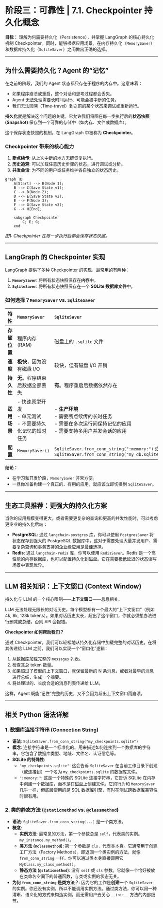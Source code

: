 
# 阶段三：可靠性 | 7.1. Checkpointer 持久化概念

**目标：** 理解为何需要持久化（Persistence），并掌握 LangGraph 的核心持久化机制 Checkpointer。同时，能够根据应用场景，在内存持久化（`MemorySaver`）和数据库持久化（`SqliteSaver`）之间做出正确的选择。

---

## 为什么需要持久化？Agent 的“记忆”

在之前的阶段，我们的 Agent 状态都只存在于程序的内存中。这意味着：
-   如果程序崩溃或重启，整个对话和思考过程都会丢失。
-   Agent 无法处理需要长时间运行、可能会被中断的任务。
-   我们无法回溯（Time-travel）到之前的某个状态来调试或重新运行。

**持久化**就是解决这个问题的关键。它允许我们将图在每一步执行后的**状态快照 (Snapshot)** 保存到一个可靠的存储中（如内存、文件或数据库）。

这个保存状态快照的机制，在 LangGraph 中被称为 **Checkpointer**。

### Checkpointer 带来的核心能力

1.  **断点续传**: 从上次中断的地方无缝恢复执行。
2.  **历史追溯**: 可以加载任意历史步骤的状态，进行调试或分析。
3.  **并发会话**: 为不同的用户或任务维护各自独立的状态历史。

```mermaid
graph TD
    A[Start] --> B(Node 1);
    B --> C(Save State v1); 
    C --> D(Node 2);
    D --> E(Save State v2); 
    E --> F(Node 3);
    F --> G(Save State v3);
    G --> H[End];

    subgraph Checkpointer
        C; E; G;
    end
```
*图1: Checkpointer 在每一步执行后都会保存状态快照。*

--- 

## LangGraph 的 Checkpointer 实现

LangGraph 提供了多种 Checkpointer 的实现，最常用的有两种：

1.  **`MemorySaver`**: 将所有状态快照保存在**内存**中。
2.  **`SqliteSaver`**: 将所有状态快照保存在一个 **SQLite 数据库文件**中。

### 如何选择？`MemorySaver` vs. `SqliteSaver`

| 特性 | `MemorySaver` | `SqliteSaver` |
| :--- | :--- | :--- |
| **存储位置** | 程序内存 (RAM) | 磁盘上的 `.sqlite` 文件 |
| **速度** | **极快**，因为没有磁盘 I/O | 较快，但有磁盘 I/O 开销 |
| **持久性** | **无**。程序结束后数据全部丢失 | **有**。程序重启后数据依然存在 |
| **适用场景** | - 快速原型开发<br>- 单元测试<br>- 不需要持久化记忆的短时任务 | - **生产环境**<br>- 需要断点续传的长时任务<br>- 需要在多次运行间保持记忆的应用<br>- 需要支持多用户并发会话的应用 |
| **配置** | `MemorySaver()` | `SqliteSaver.from_conn_string(":memory:")` 或 `SqliteSaver.from_conn_string("my_db.sqlite")` |

**结论：**
-   在学习和开发阶段，`MemorySaver` 非常方便。
-   一旦你准备构建一个真正的、有用的应用，就应该立即切换到 `SqliteSaver`。

--- 

## 生态工具推荐：更强大的持久化方案

当你的应用规模变得更大，或者需要更复杂的查询和更高的并发性能时，可以考虑更专业的持久化后端：

-   **PostgreSQL**: 通过 `langchain-postgres` 库，你可以使用 `PostgresSaver` 将状态保存到强大的 PostgreSQL 数据库中。这对于需要处理大量并发用户、需要复杂查询和事务支持的企业级应用是最佳选择。
-   **Redis**: 通过 `langchain-redis` 库，你可以使用 `RedisSaver`。Redis 是一个高性能的内存数据库，也可以配置持久化到磁盘。它在需要极低延迟的状态读写场景中表现优异。

--- 

## LLM 相关知识：上下文窗口 (Context Window)

持久化与 LLM 的一个核心限制——**上下文窗口**——息息相关。

LLM 无法处理无限长的对话历史。每个模型都有一个最大的“上下文窗口”（例如 4k, 8k, 128k tokens）。如果对话历史太长，超出了这个窗口，你就必须想办法进行删减或总结，否则 API 会报错。

**Checkpointer 如何帮助我们？**

通过 Checkpointer，我们可以轻松地从持久化存储中加载完整的对话历史。在将其传递给 LLM 之前，我们可以实现一个“窗口化”逻辑：

1.  从数据库加载完整的 `messages` 列表。
2.  检查其总 token 数量。
3.  如果超过了模型的上下文窗口，就保留最新的 N 条消息，或者对最早的消息进行总结，生成一个摘要。
4.  将处理过的、长度合适的消息列表传递给 LLM。

这样，Agent 既能“记住”完整的历史，又不会因为超出上下文窗口而崩溃。

--- 

## 相关 Python 语法详解

### 1. 数据库连接字符串 (Connection String)

-   **语法**: `SqliteSaver.from_conn_string("my_checkpoints.sqlite")`
-   **概念**: 连接字符串是一个标准化的、用来描述如何连接到一个数据库的字符串。它包含了数据库类型、地址、文件名、认证信息等。
-   **SQLite 的特殊性**:
    -   `"my_checkpoints.sqlite"`: 这会告诉 `SqliteSaver` 在当前工作目录下创建（或连接到）一个名为 `my_checkpoints.sqlite` 的数据库文件。
    -   `":memory:"`: 这是一个特殊的 SQLite 连接字符串，它告诉 SQLite 在内存中创建一个数据库，而不是在磁盘上创建文件。它的行为和 `MemorySaver` 几乎一样，但底层使用的是 SQL 数据库引擎，有时在测试跨数据库兼容性时很有用。

### 2. 类的静态方法 (`@staticmethod` vs. `@classmethod`)

-   **语法**: `SqliteSaver.from_conn_string(...)` 是一个类方法。
-   **概念**: 
    -   **实例方法**: 最常见的方法，第一个参数总是 `self`，代表类的实例。`my_instance.my_method()`。
    -   **类方法 (`@classmethod`)**: 第一个参数是 `cls`，代表类本身。它通常用于创建工厂方法（Factory Methods），即返回一个类实例的方法，就像 `from_conn_string` 一样。你可以通过类本身直接调用它 `MyClass.my_class_method()`。
    -   **静态方法 (`@staticmethod`)**: 没有 `self` 或 `cls` 参数。它就像一个恰好被放在类命名空间下的普通函数，与类或实例的状态无关。
-   **为何 `from_conn_string` 是类方法？**: 因为它的工作是**创建**一个 `SqliteSaver` 的实例。你还没有实例，所以不能调用实例方法。通过类方法，你可以用一种清晰、语义化的方式来构造实例，而无需用户去关心 `__init__` 方法的内部细节。
